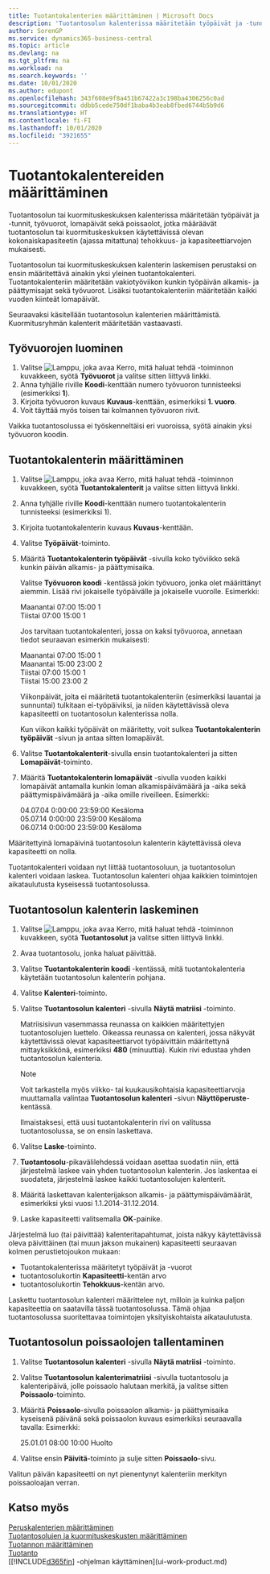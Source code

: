 ```yaml
---
title: Tuotantokalenterien määrittäminen | Microsoft Docs
description: 'Tuotantosolun kalenterissa määritetään työpäivät ja -tunnit, työvuorot, lomapäivät sekä poissaolot, jotka määräävät tuotantosolun käytettävissä olevan kokonaiskapasiteetin (ajassa mitattuna) solun tehokkuus- ja kapasiteettiarvojen mukaisesti. Tuotantosolun kalenterin luominen ja käyttöönotto edellyttävät useita valmistelutoimenpiteitä:'
author: SorenGP
ms.service: dynamics365-business-central
ms.topic: article
ms.devlang: na
ms.tgt_pltfrm: na
ms.workload: na
ms.search.keywords: ''
ms.date: 10/01/2020
ms.author: edupont
ms.openlocfilehash: 343f608e9f8a451b67422a3c198ba4306256c0ad
ms.sourcegitcommit: ddbb5cede750df1baba4b3eab8fbed6744b5b9d6
ms.translationtype: HT
ms.contentlocale: fi-FI
ms.lasthandoff: 10/01/2020
ms.locfileid: "3921655"
---
```

# <a name="set-up-shop-calendars"></a>Tuotantokalentereiden määrittäminen
Tuotantosolun tai kuormituskeskuksen kalenterissa määritetään työpäivät ja -tunnit, työvuorot, lomapäivät sekä poissaolot, jotka määräävät tuotantosolun tai kuormituskeskuksen käytettävissä olevan kokonaiskapasiteetin (ajassa mitattuna) tehokkuus- ja kapasiteettiarvojen mukaisesti.

Tuotantosolun tai kuormituskeskuksen kalenterin laskemisen perustaksi on ensin määritettävä ainakin yksi yleinen tuotantokalenteri. Tuotantokalenteriin määritetään vakiotyöviikon kunkin työpäivän alkamis- ja päättymisajat sekä työvuorot. Lisäksi tuotantokalenteriin määritetään kaikki vuoden kiinteät lomapäivät.  

Seuraavaksi käsitellään tuotantosolun kalenterien määrittämistä. Kuormitusryhmän kalenterit määritetään vastaavasti.  

## <a name="to-create-work-shifts"></a>Työvuorojen luominen  
1.  Valitse ![Lamppu, joka avaa Kerro, mitä haluat tehdä -toiminnon](media/ui-search/search_small.png "Kerro, mitä haluat tehdä") kuvakkeen, syötä **Työvuorot** ja valitse sitten liittyvä linkki.  
2.  Anna tyhjälle riville **Koodi**-kenttään numero työvuoron tunnisteeksi (esimerkiksi **1**).  
3.  Kirjoita työvuoron kuvaus **Kuvaus**-kenttään, esimerkiksi **1. vuoro**.  
4.  Voit täyttää myös toisen tai kolmannen työvuoron rivit.  

Vaikka tuotantosolussa ei työskenneltäisi eri vuoroissa, syötä ainakin yksi työvuoron koodin.  

## <a name="to-set-up-a-shop-calendar"></a>Tuotantokalenterin määrittäminen  
1.  Valitse ![Lamppu, joka avaa Kerro, mitä haluat tehdä -toiminnon](media/ui-search/search_small.png "Kerro, mitä haluat tehdä") kuvakkeen, syötä **Tuotantokalenterit** ja valitse sitten liittyvä linkki.  
2.  Anna tyhjälle riville **Koodi**-kenttään numero tuotantokalenterin tunnisteeksi (esimerkiksi 1).  
3.  Kirjoita tuotantokalenterin kuvaus **Kuvaus**-kenttään.  
4.  Valitse **Työpäivät**-toiminto.
5.  Määritä **Tuotantokalenterin työpäivät** -sivulla koko työviikko sekä kunkin päivän alkamis- ja päättymisaika.  

    Valitse **Työvuoron koodi** -kentässä jokin työvuoro, jonka olet määrittänyt aiemmin. Lisää rivi jokaiselle työpäivälle ja jokaiselle vuorolle. Esimerkki:  

    Maanantai 07:00 15:00 1   
    Tiistai 07:00 15:00 1  

    Jos tarvitaan tuotantokalenteri, jossa on kaksi työvuoroa, annetaan tiedot seuraavan esimerkin mukaisesti:  

    Maanantai 07:00 15:00 1   
    Maanantai 15:00 23:00 2  
    Tiistai 07:00 15:00 1  
    Tiistai 15:00 23:00 2  

    Viikonpäivät, joita ei määritetä tuotantokalenteriin (esimerkiksi lauantai ja sunnuntai) tulkitaan ei-työpäiviksi, ja niiden käytettävissä oleva kapasiteetti on tuotantosolun kalenterissa nolla.  

    Kun viikon kaikki työpäivät on määritetty, voit sulkea **Tuotantokalenterin työpäivät** -sivun ja antaa sitten lomapäivät.  

6.  Valitse **Tuotantokalenterit**-sivulla ensin tuotantokalenteri ja sitten **Lomapäivät**-toiminto.
7. Määritä **Tuotantokalenterin lomapäivät** -sivulla vuoden kaikki lomapäivät antamalla kunkin loman alkamispäivämäärä ja -aika sekä päättymispäivämäärä ja -aika omille riveilleen. Esimerkki:  

    04.07.04 0:00:00 23:59:00 Kesäloma  
    05.07.14 0:00:00 23:59:00 Kesäloma  
    06.07.14 0:00:00 23:59:00 Kesäloma  

Määritettyinä lomapäivinä tuotantosolun kalenterin käytettävissä oleva kapasiteetti on nolla.  

Tuotantokalenteri voidaan nyt liittää tuotantosoluun, ja tuotantosolun kalenteri voidaan laskea. Tuotantosolun kalenteri ohjaa kaikkien toimintojen aikataulutusta kyseisessä tuotantosolussa.  

## <a name="to-calculate-a-work-center-calendar"></a>Tuotantosolun kalenterin laskeminen  

1.  Valitse ![Lamppu, joka avaa Kerro, mitä haluat tehdä -toiminnon](media/ui-search/search_small.png "Kerro, mitä haluat tehdä") kuvakkeen, syötä **Tuotantosolut** ja valitse sitten liittyvä linkki.
2. Avaa tuotantosolu, jonka haluat päivittää.  
3. Valitse **Tuotantokalenterin koodi** -kentässä, mitä tuotantokalenteria käytetään tuotantosolun kalenterin pohjana.  
4. Valitse **Kalenteri**-toiminto.  
5. Valitse **Tuotantosolun kalenteri** -sivulla **Näytä matriisi** -toiminto.  

    Matriisisivun vasemmassa reunassa on kaikkien määritettyjen tuotantosolujen luettelo. Oikeassa reunassa on kalenteri, jossa näkyvät käytettävissä olevat kapasiteettiarvot työpäivittäin määritettynä mittayksikkönä, esimerkiksi **480** (minuuttia). Kukin rivi edustaa yhden tuotantosolun kalenteria.  

    > [!NOTE]  
    >  Voit tarkastella myös viikko- tai kuukausikohtaisia kapasiteettiarvoja muuttamalla valintaa **Tuotantosolun kalenteri** -sivun **Näyttöperuste**-kentässä.  

    Ilmaistaksesi, että uusi tuotantokalenterin rivi on valitussa tuotantosolussa, se on ensin laskettava.  

6.  Valitse **Laske**-toiminto.  
7.  **Tuotantosolu**-pikavälilehdessä voidaan asettaa suodatin niin, että järjestelmä laskee vain yhden tuotantosolun kalenterin. Jos laskentaa ei suodateta, järjestelmä laskee kaikki tuotantosolujen kalenterit.  
8.  Määritä laskettavan kalenterijakson alkamis- ja päättymispäivämäärät, esimerkiksi yksi vuosi 1.1.2014-31.12.2014.
9. Laske kapasiteetti valitsemalla **OK**-painike.  

Järjestelmä luo (tai päivittää) kalenteritapahtumat, joista näkyy käytettävissä oleva päivittäinen (tai muun jakson mukainen) kapasiteetti seuraavan kolmen perustietojoukon mukaan:  

- Tuotantokalenterissa määritetyt työpäivät ja -vuorot  
- tuotantosolukortin **Kapasiteetti**-kentän arvo  
- tuotantosolukortin **Tehokkuus**-kentän arvo.  

Laskettu tuotantosolun kalenteri määrittelee nyt, milloin ja kuinka paljon kapasiteettia on saatavilla tässä tuotantosolussa. Tämä ohjaa tuotantosolussa suoritettavaa toimintojen yksityiskohtaista aikataulutusta.  

## <a name="to-record-work-center-absence"></a>Tuotantosolun poissaolojen tallentaminen  
1.  Valitse **Tuotantosolun kalenteri** -sivulla **Näytä matriisi** -toiminto.
2. Valitse **Tuotantosolun kalenterimatriisi** -sivulla tuotantosolu ja kalenteripäivä, jolle poissaolo halutaan merkitä, ja valitse sitten **Poissaolo**-toiminto.  
3.  Määritä **Poissaolo**-sivulla poissaolon alkamis- ja päättymisaika kyseisenä päivänä sekä poissaolon kuvaus esimerkiksi seuraavalla tavalla: Esimerkki:  

    25.01.01 08:00 10:00 Huolto  

4.  Valitse ensin **Päivitä**-toiminto ja sulje sitten **Poissaolo**-sivu.  

Valitun päivän kapasiteetti on nyt pienentynyt kalenteriin merkityn poissaoloajan verran.  

## <a name="see-also"></a>Katso myös  
[Peruskalenterien määrittäminen](across-how-to-assign-base-calendars.md)  
[Tuotantosolujen ja kuormituskeskusten määrittäminen](production-how-to-set-up-work-and-machine-centers.md)  
[Tuotannon määrittäminen](production-configure-production-processes.md)  
[Tuotanto](production-manage-manufacturing.md)  
[[!INCLUDE[d365fin](includes/d365fin_md.md)] -ohjelman käyttäminen](ui-work-product.md)  
